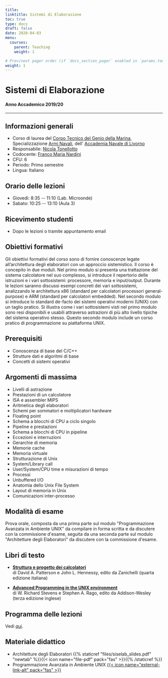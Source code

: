 ```yaml
---
title:
linktitle: Sistemi di Elaborazione
toc: true
type: docs
draft: false
date: 2020-04-03
menu:
  courses:
    parent: Teaching
    weight: 1

# Prev/next pager order (if `docs_section_pager` enabled in `params.toml`)
weight: 1
---
```


# Sistemi di Elaborazione
#### Anno Accademico 2019/20
---

## Informazioni generali
* Corso di laurea del [Corpo Tecnico del Genio della Marina](http://www.marina.difesa.it/il-tuo-futuro-e-il-mare/formazione-in-marina/accademia_navale/studio/piano_studi/Pagine/default.aspx), Specializzazione [Armi Navali](http://www.marina.difesa.it/il-tuo-futuro-e-il-mare/formazione-in-marina/accademia_navale/studio/piano_studi/Pagine/armi_navali.aspx), dell' [Accademia Navale di Livorno](http://www.marina.difesa.it/Pagine/default.aspx)
* Responsabile: [Nicola Tonellotto](http://tonellotto.github.io)
* Codocente: [Franco Maria Nardini](http://hpc.isti.cnr.it/~nardini)
* CFU: 6
* Periodo: Primo semestre
* Lingua: Italiano

## Orario delle lezioni
* Giovedì: 8:35 -- 11:10 (Lab. Microonde)
* Sabato: 10:25 -- 13:10 (Aula 3)

## Ricevimento studenti
* Dopo le lezioni o tramite appuntamento email

## Obiettivi formativi
Gli obiettivi formativi del corso sono di fornire conoscenze legate all’architettura degli elaboratori con un approccio sistemistico. Il corso è concepito in due moduli. Nel primo modulo si presenta una trattazione del sistema calcolatore nel suo complesso, si introduce il repertorio delle istruzioni e i vari sottosistemi: processore, memoria e input/output. Durante le lezioni saranno discussi esempi concreti dei vari sottosistemi, analizzando le architettura x86 (standard per calcolatori processori general-purpose) e ARM (standard per calcolatori embedded). Nel secondo modulo si introduce lo standard de-facto dei sistemi operativi moderni (UNIX) con un taglio pratico. Si illustra come i vari sottosistemi visti nel primo modulo sono resi disponibili e usabili attraverso astrazioni di più alto livello tipiche del sistema operativo stesso. Questo secondo modulo include un corso pratico di programmazione su piattaforma UNIX.

## Prerequisiti

* Conoscenza di base del C/C++
* Strutture dati e algoritmi di base
* Concetti di sistemi operativi

## Argomenti di massima

* Livelli di astrazione
* Prestazioni di un calcolatore
* ISA e assembler MIPS
* Aritmetica degli elaboratori
* Schemi per sommatori e moltiplicatori hardware
* Floating point
* Schema a blocchi di CPU a ciclo singolo
* Pipeline e prestazioni
* Schema a blocchi di CPU in pipeline
* Eccezioni e interruzioni
* Gerarchie di memoria
* Memorie cache
* Memoria virtuale
* Strutturazione di Unix
* System/Library call
* User/System/CPU time e misurazioni di tempo
* Processi
* Unbuffered I/O
* Anatomia dello Unix File System
* Layout di memoria in Unix
* Comunicazioni inter-processo

## Modalità di esame

Prova orale, composta da una prima parte sul modulo "Programmazione Avanzata in Ambiente UNIX" da compilare in forma scritta e da discutere con la commissione d'esame, seguita da una seconda parte sul modulo "Architetture degli Elaboratori" da discutere con la commissione d'esame.

## Libri di testo

* [**Struttura e progetto dei calcolatori**](https://www.amazon.it/Struttura-progetto-calcolatori-Contenuto-elettronicamente/dp/8808352021)<br>
di David A. Patterson e John L. Hennessy, edito da Zanichelli (quarta edizione italiana)

* [**Advanced Programming in the UNIX environment**](https://www.amazon.it/Advanced-Programming-Environment-Richard-Stevens/dp/0321637739/ref=dp_ob_title_bk)<br>
di W. Richard Stevens e Stephen A. Rago, edito da Addison-Wesley (terza edizione inglese)

## Programma delle lezioni

Vedi [qui](https://unimap.unipi.it/registri/dettregistriNEW.php?re=3301056::::&ri=50325).

## Materiale didattico

* Architetture degli Elaboratori {{% staticref "files/siselab_slides.pdf" "newtab" %}}{{< icon name="file-pdf" pack="fas" >}}{{% /staticref %}}
* Programmazione Avanzata in Ambiente UNIX [{{< icon name="external-link-alt" pack="fas" >}}](http://hpc.isti.cnr.it/~nardini/siselab_anl/)
